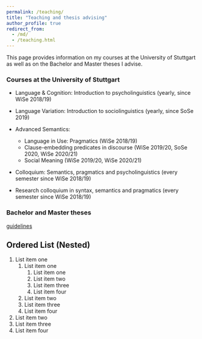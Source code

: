 ```yaml
---
permalink: /teaching/
title: "Teaching and thesis advising"
author_profile: true
redirect_from: 
  - /md/
  - /teaching.html
---
```


This page provides information on my courses at the University of Stuttgart as well as on the Bachelor and Master theses I advise. 

### Courses at the University of Stuttgart

* Language & Cognition: Introduction to psycholinguistics (yearly, since WiSe 2018/19)

* Language Variation: Introduction to sociolinguistics (yearly, since SoSe 2019)

* Advanced Semantics:
	* Language in Use: Pragmatics (WiSe 2018/19)
	* Clause-embedding predicates in discourse (WiSe 2019/20, SoSe 2020, WiSe 2020/21)
	* Social Meaning (WiSe 2019/20, WiSe 2020/21)

* Colloquium: Semantics, pragmatics and psycholinguistics (every semester since WiSe 2018/19)

* Research colloquium in syntax, semantics and pragmatics (every semester since WiSe 2018/19)

### Bachelor and Master theses

[guidelines](https://github.com/judith-tonhauser/teaching-materials/blob/master/6_paper-and-thesis-guidelines.pdf)


## Ordered List (Nested)

  1. List item one 
      1. List item one 
          1. List item one
          2. List item two
          3. List item three
          4. List item four
      2. List item two
      3. List item three
      4. List item four
  2. List item two
  3. List item three
  4. List item four

